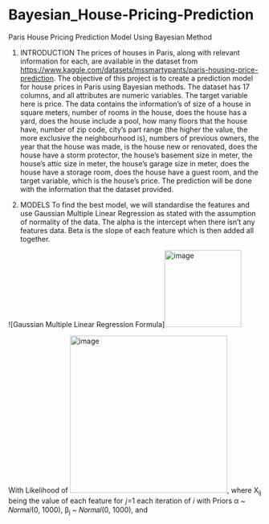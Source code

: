 # Bayesian_House-Pricing-Prediction
Paris House Pricing Prediction Model Using Bayesian Method

1. INTRODUCTION
The prices of houses in Paris, along with relevant information for each, are available in the dataset from https://www.kaggle.com/datasets/mssmartypants/paris-housing-price-prediction. The objective of this project is to create a prediction model for house prices in Paris using Bayesian methods. The dataset has 17 columns, and all attributes are numeric variables. The target variable here is price. The data contains the information’s of size of a house in square meters, number of rooms in the house, does the house has a yard, does the house include a pool, how many floors that the house have, number of zip code, city’s part range (the higher the value, the more exclusive the neighbourhood is), numbers of previous owners, the year that the house was made, is the house new or renovated, does the house have a storm protector, the house’s basement size in meter, the house’s attic size in meter, the house’s garage size in meter, does the house have a storage room, does the house have a guest room, and the target variable, which is the house’s price. The prediction will be done with the information that the dataset provided.

2. MODELS
To find the best model, we will standardise the features and use Gaussian Multiple Linear Regression as stated with the assumption of normality of the data. The alpha is the intercept when there isn’t any features data. Beta is the slope of each feature which is then added all together.

![Gaussian Multiple Linear Regression Formula]<img width="153" alt="image" src="https://github.com/user-attachments/assets/cd61a7cd-ef19-46de-b3de-98ddd89dc619">

With Likelihood of <img width="313" alt="image" src="https://github.com/user-attachments/assets/b246a07f-2853-48b0-8f5e-08f0727afb41">, where X<sub>ij</sub> being the value of each feature for 𝑗=1 each iteration of 𝑖 with Priors α ~ 𝑁𝑜𝑟𝑚𝑎𝑙(0, 1000), β<sub>j</sub> ~ 𝑁𝑜𝑟𝑚𝑎𝑙(0, 1000), and 




